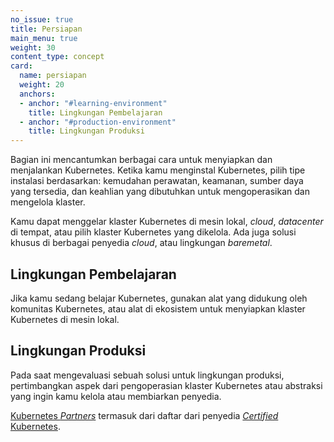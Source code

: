 ```yaml
---
no_issue: true
title: Persiapan
main_menu: true
weight: 30
content_type: concept
card:
  name: persiapan
  weight: 20
  anchors:
  - anchor: "#learning-environment"
    title: Lingkungan Pembelajaran
  - anchor: "#production-environment"
    title: Lingkungan Produksi 
---
```


<!-- overview -->

Bagian ini mencantumkan berbagai cara untuk menyiapkan dan menjalankan Kubernetes. Ketika kamu menginstal Kubernetes, pilih tipe instalasi berdasarkan: kemudahan perawatan, keamanan, sumber daya yang tersedia, dan keahlian yang dibutuhkan untuk mengoperasikan dan mengelola klaster.

Kamu dapat menggelar klaster Kubernetes di mesin lokal, _cloud_, _datacenter_ di tempat, atau pilih klaster Kubernetes yang dikelola. Ada juga solusi khusus di berbagai penyedia _cloud_, atau lingkungan _baremetal_.

<!-- body -->

## Lingkungan Pembelajaran

Jika kamu sedang belajar Kubernetes, gunakan alat yang didukung oleh komunitas Kubernetes, atau alat di ekosistem untuk menyiapkan klaster Kubernetes di mesin lokal.

## Lingkungan Produksi

Pada saat mengevaluasi sebuah solusi untuk lingkungan produksi, pertimbangkan aspek dari pengoperasian klaster Kubernetes atau abstraksi yang ingin kamu kelola atau membiarkan penyedia.

[Kubernetes _Partners_](https://kubernetes.io/partners/#conformance) termasuk dari daftar dari penyedia [_Certified_ Kubernetes](https://github.com/cncf/k8s-conformance/#certified-kubernetes).

